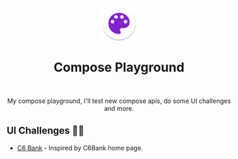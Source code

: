 <p align="center"><img src="app/src/main/res/mipmap-xxxhdpi/ic_launcher.png" width="80" /></p>
<h1 align="center">Compose Playground</h1></br>

<p align="center">
My compose playground, I'll test new compose apis, do some UI challenges and more.<br>
</p>

## UI Challenges 🧑‍🔬
- [C6 Bank](https://github.com/lucasrafagnin/compose-playground/blob/master/app/src/main/java/com/rafagnin/playground/C6Bank.kt) - Inspired by C6Bank home page.
